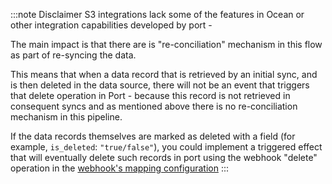 :::note Disclaimer
S3 integrations lack some of the features in Ocean or other integration capabilities developed by port -

The main impact is that there are is "re-conciliation" mechanism in this flow as part of re-syncing the data.

This means that when a data record that is retrieved by an initial sync, and is then deleted in the data source, 
there will not be an event that triggers that delete operation in Port - 
because this record is not retrieved in consequent syncs and as mentioned above there is no re-conciliation mechanism
in this pipeline.

If the data records themselves are marked as deleted with a field (for example, `is_deleted`: `"true/false"`), 
you could implement a triggered effect that will eventually delete such records in port using the webhook "delete" 
operation in the [webhook's mapping configuration](https://docs.port.io/build-your-software-catalog/custom-integration/webhook/#structure) 
:::